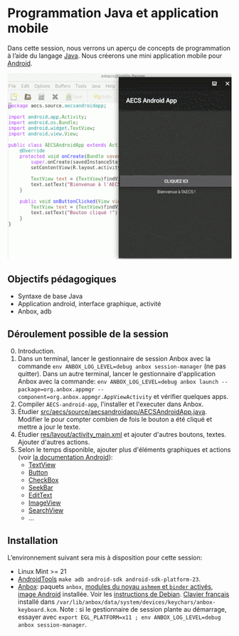 # Programmation Java et application mobile

Dans cette session, nous verrons un aperçu de concepts de programmation à l’aide du langage [Java](https://fr.wikipedia.org/wiki/Java_(technique)). Nous créerons une mini application mobile pour [Android](https://en.wikipedia.org/wiki/Android_(operating_system)).

![Capture d’écran](https://raw.githubusercontent.com/AECS-17/AECS-informatique/master/java-application-mobile/capture.png)

## Objectifs pédagogiques

* Syntaxe de base Java
* Application android, interface graphique, activité
* Anbox, adb

## Déroulement possible de la session

0. Introduction.
1. Dans un terminal, lancer le gestionnaire de session Anbox avec la commande
   `env ANBOX_LOG_LEVEL=debug anbox session-manager` (ne pas quitter).
   Dans un autre terminal, lancer le gestionnaire d'application Anbox avec la
   commande:
   `env ANBOX_LOG_LEVEL=debug anbox launch --package=org.anbox.appmgr --component=org.anbox.appmgr.AppViewActivity` et vérifier quelques apps.
2. Compiler `AECS-android-app`, l'installer et l'executer dans Anbox.
3. Étudier [src/aecs/source/aecsandroidapp/AECSAndroidApp.java](https://github.com/AECS-17/AECS-informatique/blob/master/java-application-mobile/AECS-android-app/src/aecs/source/aecsandroidapp/AECSAndroidApp.java). Modifier le pour compter combien de fois le bouton a été cliqué et mettre a jour le texte.
4. Étudier [res/layout/activity_main.xml](https://github.com/AECS-17/AECS-informatique/blob/master/java-application-mobile/AECS-android-app/res/layout/activity_main.xml) et ajouter d'autres boutons, textes. Ajouter d'autres actions.
5. Selon le temps disponible, ajouter plus d'éléments graphiques et actions (voir [la documentation Android](https://developer.android.com/docs/)):
   - [TextView](https://developer.android.com/reference/android/widget/TextView)
   - [Button](https://developer.android.com/reference/android/widget/Button)
   - [CheckBox](https://developer.android.com/reference/android/widget/CheckBox)
   - [SeekBar](https://developer.android.com/reference/android/widget/SeekBar)
   - [EditText](https://developer.android.com/reference/android/widget/EditText)
   - [ImageView](https://developer.android.com/reference/android/widget/ImageView)
   - [SearchView](https://developer.android.com/reference/android/widget/SearchView)
   - ...

## Installation

L’environnement suivant sera mis à disposition pour cette session:

* Linux Mint >= 21
* [AndroidTools](https://wiki.debian.org/AndroidTools) `make adb android-sdk android-sdk-platform-23`.
* [Anbox](https://anbox.io/): paquets `anbox`, [modules du noyau `ashmem` et `binder` activés](https://github.com/anbox/anbox-modules), [image Android](https://build.anbox.io/android-images/) installée. Voir les [instructions de Debian](https://salsa.debian.org/zhsj/anbox/blob/master/debian/README.Debian). [Clavier français](https://sourceforge.net/projects/androidx86rc2te/files/Generic_fr_FR.kcm) installé dans `/var/lib/anbox/data/system/devices/keychars/anbox-keyboard.kcm`. Note : si le gestionnaire de session plante au démarrage, essayer avec `export EGL_PLATFORM=x11 ; env ANBOX_LOG_LEVEL=debug anbox session-manager`.
